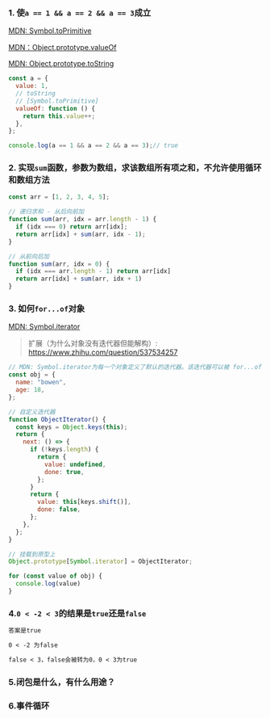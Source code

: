 
### 1. 使`a == 1 && a == 2 && a == 3`成立

[MDN: Symbol.toPrimitive](https://developer.mozilla.org/zh-CN/docs/Web/JavaScript/Reference/Global_Objects/Symbol/toPrimitive)

[MDN：Object.prototype.valueOf](https://developer.mozilla.org/zh-CN/docs/Web/JavaScript/Reference/Global_Objects/Object/valueOf)

[MDN: Object.prototype.toString](https://developer.mozilla.org/zh-CN/docs/Web/JavaScript/Reference/Global_Objects/Object/toString)

```js
const a = {
  value: 1,
  // toString
  // [Symbol.toPrimitive]
  valueOf: function () {
    return this.value++;
  },
};

console.log(a == 1 && a == 2 && a == 3);// true
```


### 2. 实现`sum`函数，参数为数组，求该数组所有项之和，不允许使用循环和数组方法

```js
const arr = [1, 2, 3, 4, 5];

// 递归求和 - 从后向前加
function sum(arr, idx = arr.length - 1) {
  if (idx === 0) return arr[idx];
  return arr[idx] + sum(arr, idx - 1);
}

// 从前向后加
function sum(arr, idx = 0) {
  if (idx === arr.length - 1) return arr[idx]
  return arr[idx] + sum(arr, idx + 1)
}
```


### 3. 如何`for...of`对象

[MDN: Symbol.iterator](https://developer.mozilla.org/zh-CN/docs/Web/JavaScript/Reference/Global_Objects/Symbol/iterator)

>扩展（为什么对象没有迭代器但能解构）: https://www.zhihu.com/question/537534257

```js
// MDN: Symbol.iterator为每一个对象定义了默认的迭代器。该迭代器可以被 for...of 循环使用
const obj = {
  name: "bowen",
  age: 18,
};

// 自定义迭代器
function ObjectIterator() {
  const keys = Object.keys(this);
  return {
    next: () => {
      if (!keys.length) {
        return {
          value: undefined,
          done: true,
        };
      }
      return {
        value: this[keys.shift()],
        done: false,
      };
    },
  };
}

// 挂载到原型上
Object.prototype[Symbol.iterator] = ObjectIterator;

for (const value of obj) {
  console.log(value)
}
```

### 4.`0 < -2 < 3`的结果是`true`还是`false`

```txt
答案是true

0 < -2 为false

false < 3，false会被转为0，0 < 3为true
```

### 5.闭包是什么，有什么用途？


### 6.事件循环